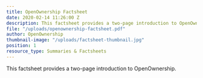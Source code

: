 ```yaml
---
title: OpenOwnership Factsheet
date: 2020-02-14 11:26:00 Z
description: This factsheet provides a two-page introduction to OpenOwnership.
file: "/uploads/openownership-factsheet.pdf"
author: OpenOwnership
thumbnail-image: "/uploads/factsheet-thumbnail.jpg"
position: 1
resource_type: Summaries & Factsheets
---
```


This factsheet provides a two-page introduction to OpenOwnership.
